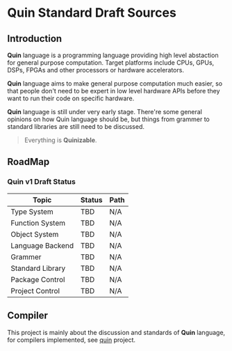 # Quin Standard Draft Sources

## Introduction
**Quin** language is a programming language providing high level abstaction for general purpose computation. Target platforms include CPUs, GPUs, DSPs, FPGAs and other processors or hardware accelerators.

**Quin** language aims to make general purpose computation much easier, so that people don't need to be expert in low level hardware APIs before they want to run their code on specific hardware.

**Quin** language is still under very early stage. There're some general opinions on how Quin language should be, but things from grammer to standard libraries are still need to be discussed. 

> Everything is **Quinizable**.

## RoadMap

### Quin v1 Draft Status

| Topic            | Status | Path |
| ---------------- | ------ | ---- |
| Type System      | TBD    | N/A  |
| Function System  | TBD    | N/A  |
| Object System    | TBD    | N/A  |
| Language Backend | TBD    | N/A  |
| Grammer          | TBD    | N/A  |
| Standard Library | TBD    | N/A  |
| Package Control  | TBD    | N/A  |
| Project Control  | TBD    | N/A  |

## Compiler

This project is mainly about the discussion and standards of **Quin** language, for compilers implemented, see [quin](https://github.com/quin-lang/quin) project.